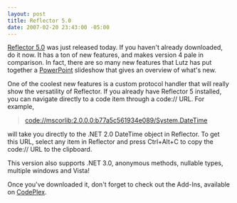 ```yaml
---
layout: post
title: Reflector 5.0
date: 2007-02-20 23:43:00 -05:00
---
```


[Reflector 5.0](http://www.aisto.com/roeder/dotnet) was just released today. If you haven't already downloaded, do it now. It has a ton of new features, and makes version 4 pale in comparison. In fact, there are so many new features that Lutz has put together a [PowerPoint](http://www.aisto.com/roeder/paper/reflector5.ppt) slideshow that gives an overview of what's new.

One of the coolest new features is a custom protocol handler that will really show the versatility of Reflector. If you already have Reflector 5 installed, you can navigate directly to a code item through a code:// URL. For example,

> [code://mscorlib:2.0.0.0:b77a5c561934e089/System.DateTime](code://System.Xml:2.0.0.0:b77a5c561934e089/System.Xml.XmlConvert/ToDateTime%28String%29:System.DateTime "ToDateTime")

will take you directly to the .NET 2.0 DateTime object in Reflector. To get this URL, select any item in Reflector and press Ctrl+Alt+C to copy the code:// URL to the clipboard.

This version also supports .NET 3.0, anonymous methods, nullable types, multiple windows and Vista!

Once you've downloaded it, don't forget to check out the Add-Ins, available on [CodePlex](http://www.codeplex.com/reflectoraddins).
